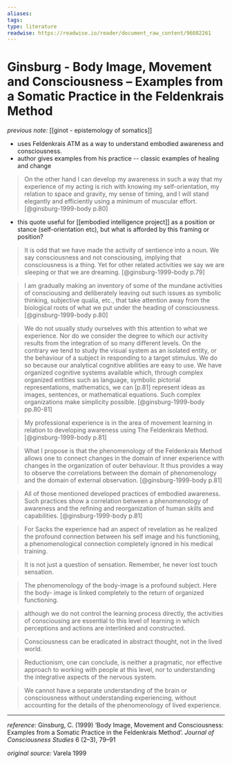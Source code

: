 ```yaml
---
aliases: 
tags: 
type: literature
readwise: https://readwise.io/reader/document_raw_content/96082261
---
```


# Ginsburg - Body Image, Movement and Consciousness – Examples from a Somatic Practice in the Feldenkrais Method

_previous note:_ [[ginot - epistemology of somatics]]

- uses Feldenkrais ATM as a way to understand embodied awareness and consciousness.
- author gives examples from his practice -- classic examples of healing and change 

> On the other hand I can develop my awareness in such a way that my experience of my acting is rich with knowing my self-orientation, my relation to space and gravity, my sense of timing, and I will stand elegantly and efficiently using a minimum of muscular effort. [@ginsburg-1999-body p.80]

- this quote useful for [[embodied intelligence project]] as a position or stance (self-orientation etc), but what is afforded by this framing or position?

> It is odd that we have made the activity of sentience into a noun. We say consciousness and not consciousing, implying that consciousness is a thing. Yet for other related activities we say we are sleeping or that we are dreaming. [@ginsburg-1999-body p.79]

> I am gradually making an inventory of some of the mundane activities of consciousing and deliberately leaving out such issues as symbolic thinking, subjective qualia, etc., that take attention away from the biological roots of what we put under the heading of consciousness. [@ginsburg-1999-body p.80]

> We do not usually study ourselves with this attention to what we experience. Nor do we consider the degree to which our activity results from the integration of so many different levels. On the contrary we tend to study the visual system as an isolated entity, or the behaviour of a subject in responding to a target stimulus. We do so because our analytical cognitive abilities are easy to use. We have organized cognitive systems available which, through complex organized entities such as language, symbolic pictorial representations, mathematics, we can [p.81] represent ideas as images, sentences, or mathematical equations. Such complex organizations make simplicity possible. [@ginsburg-1999-body pp.80-81]

> My professional experience is in the area of movement learning in relation to developing awareness using The Feldenkrais Method.[@ginsburg-1999-body p.81]

> What I propose is that the phenomenology of the Feldenkrais Method allows one to connect changes in the domain of inner experience with changes in the organization of outer behaviour. It thus provides a way to observe the correlations between the domain of phenomenology and the domain of external observation. [@ginsburg-1999-body p.81]

> All of those mentioned developed practices of embodied awareness. Such practices show a correlation between a phenomenology of awareness and the refining and reorganization of human skills and capabilities. [@ginsburg-1999-body p.81]

> For Sacks the experience had an aspect of revelation as he realized the profound connection between his self image and his functioning, a phenomenological connection completely ignored in his medical training.

> It is not just a question of sensation. Remember, he never lost touch sensation.

> The phenomenology of the body-image is a profound subject. Here the body- image is linked completely to the return of organized functioning.

> although we do not control the learning process directly, the activities of consciousing are essential to this level of learning in which perceptions and actions are interlinked and constructed.

> Consciousness can be eradicated in abstract thought, not in the lived world.

> Reductionism, one can conclude, is neither a pragmatic, nor effective approach to working with people at this level, nor to understanding the integrative aspects of the nervous system.

> We cannot have a separate understanding of the brain or consciousness without understanding experiencing, without accounting for the details of the phenomenology of lived experience.




---
_reference:_ Ginsburg, C. (1999) ‘Body Image, Movement and Consciousness: Examples from a Somatic Practice in the Feldenkrais Method’. _Journal of Consciousness Studies_ 6 (2–3), 79–91

_original source:_ Varela 1999